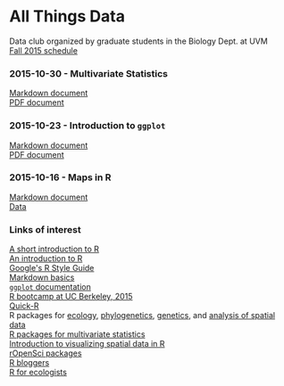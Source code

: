 # All Things Data  
Data club organized by graduate students in the Biology Dept. at UVM  
[Fall 2015 schedule](https://github.com/flopezo/atd/blob/master/atd_schedule_2015.pdf)

### 2015-10-30 - Multivariate Statistics
[Markdown document](https://raw.githubusercontent.com/flopezo/atd/master/Multivar_R.Rmd)  
[PDF document](https://github.com/flopezo/atd/raw/master/Multivar_R.pdf)  

### 2015-10-23 - Introduction to `ggplot`  
[Markdown document](https://raw.githubusercontent.com/flopezo/atd/master/intro_to_ggplot.Rmd)  
[PDF document](https://github.com/flopezo/atd/raw/master/intro_to_ggplot.pdf)  

### 2015-10-16 - Maps in R
[Markdown document](https://raw.githubusercontent.com/adnguyen/adnguyen.github.io/master/assets/Yai_map_precip.Rmd)  
[Data](https://raw.githubusercontent.com/adnguyen/adnguyen.github.io/master/assets/Coordinates_Sites.csv)

### Links of interest
[A short introduction to R](https://cran.r-project.org/doc/contrib/Torfs+Brauer-Short-R-Intro.pdf)  
[An introduction to R](http://galton.uchicago.edu/~eichler/stat24600/Handouts/R-intro.pdf)  
[Google's R Style Guide](https://google-styleguide.googlecode.com/svn/trunk/Rguide.xml)  
[Markdown basics](http://rmarkdown.rstudio.com/authoring_basics.html)  
[`ggplot` documentation](http://docs.ggplot2.org/current/)  
[R bootcamp at UC Berkeley, 2015](https://github.com/berkeley-scf/r-bootcamp-2015/tree/master/modules)  
[Quick-R](http://www.statmethods.net/)  
R packages for [ecology](https://cran.r-project.org/web/views/Environmetrics.html), [phylogenetics](https://cran.r-project.org/web/views/Phylogenetics.html), [genetics](https://cran.r-project.org/web/views/Genetics.html), and [analysis of spatial data](https://cran.r-project.org/web/views/Spatial.html)  
[R packages for multivariate statistics](https://cran.r-project.org/web/views/Multivariate.html)  
[Introduction to visualizing spatial data in R](https://cran.r-project.org/doc/contrib/intro-spatial-rl.pdf)  
[rOpenSci packages](https://ropensci.org/packages/)  
[R bloggers](http://www.r-bloggers.com/)  
[R for ecologists](http://ecology.msu.montana.edu/labdsv/R/labs/R_ecology.html)  


